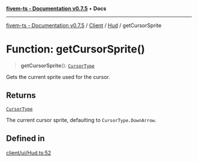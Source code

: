[**fivem-ts - Documentation v0.7.5**](../../../../../README.md) • **Docs**

***

[fivem-ts - Documentation v0.7.5](../../../../../README.md) / [Client](../../../README.md) / [Hud](../README.md) / getCursorSprite

# Function: getCursorSprite()

> **getCursorSprite**(): [`CursorType`](../../../enumerations/CursorType.md)

Gets the current sprite used for the cursor.

## Returns

[`CursorType`](../../../enumerations/CursorType.md)

The current cursor sprite, defaulting to `CursorType.DownArrow`.

## Defined in

[client/ui/Hud.ts:52](https://github.com/Purpose-Dev/fivem-ts/blob/main/src/client/ui/Hud.ts#L52)
